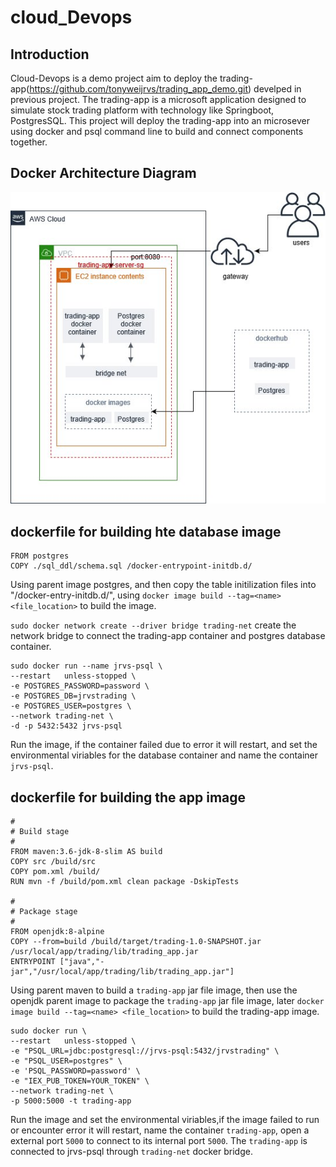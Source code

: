# cloud_Devops

## Introduction

Cloud-Devops is a demo project aim to deploy the trading-app(https://github.com/tonyweijrvs/trading_app_demo.git) develped in previous project. The trading-app is a microsoft application designed to simulate stock trading platform with technology like Springboot, PostgresSQL. This project will deploy the trading-app into an microsever using docker and psql command line to build and connect components together.

## Docker Architecture Diagram
![Docker Diagram](https://github.com/tonyweijrvs/cloud_devops/blob/master/assets/Untitled%20Diagram.jpg)

## dockerfile for building hte database image
```
FROM postgres
COPY ./sql_ddl/schema.sql /docker-entrypoint-initdb.d/
```
Using parent image postgres, and then copy the table initilization files into "/docker-entry-initdb.d/", using ```docker image build --tag=<name> <file_location>``` to build the image. 

```sudo docker network create --driver bridge trading-net```
create the network bridge to connect the trading-app container and postgres database container.

```
sudo docker run --name jrvs-psql \
--restart   unless-stopped \
-e POSTGRES_PASSWORD=password \
-e POSTGRES_DB=jrvstrading \
-e POSTGRES_USER=postgres \
--network trading-net \
-d -p 5432:5432 jrvs-psql
```
Run the image, if the container failed due to error it will restart,  and set the environmental viriables for the database container and name the container ```jrvs-psql```.


## dockerfile for building the app image
```
#
# Build stage
#
FROM maven:3.6-jdk-8-slim AS build
COPY src /build/src
COPY pom.xml /build/
RUN mvn -f /build/pom.xml clean package -DskipTests

#
# Package stage
#
FROM openjdk:8-alpine
COPY --from=build /build/target/trading-1.0-SNAPSHOT.jar /usr/local/app/trading/lib/trading_app.jar
ENTRYPOINT ["java","-jar","/usr/local/app/trading/lib/trading_app.jar"]
```
Using parent maven to build a ```trading-app``` jar file image, then use the openjdk parent image to package the ```trading-app``` jar file image, later ```docker image build --tag=<name> <file_location>``` to build the trading-app image. 

```
sudo docker run \
--restart   unless-stopped \
-e "PSQL_URL=jdbc:postgresql://jrvs-psql:5432/jrvstrading" \
-e "PSQL_USER=postgres" \
-e 'PSQL_PASSWORD=password' \
-e "IEX_PUB_TOKEN=YOUR_TOKEN" \
--network trading-net \
-p 5000:5000 -t trading-app
```
Run the image and set the environmental viriables,if the image failed to run or encounter error it will restart, name the container ```trading-app```, open a external port ```5000``` to connect to its internal port ```5000```. The ```trading-app``` is connected to jrvs-psql through ```trading-net``` docker bridge.
